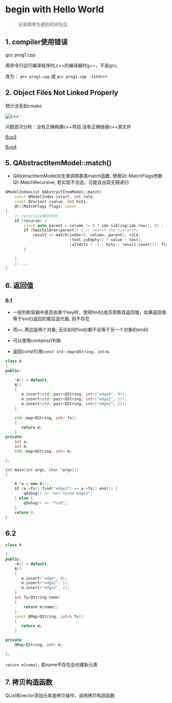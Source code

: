 # begin with Hello World

> 记录顺序为遇到时间先后

## 1. compiler使用错误

gcc prog1.cpp

用命令行运行编译程序时,c++的编译器时g++，不是gcc,

改为： ```g++ prog1.cpp``` 或 ```gcc prog1.cpp -lstdc++```

## 2. Object Files Not Linked Properly

预计涉及到cmake

![c++](c++_Error_Undifined_Reference.png)

问题首次分析：没有正确构建c++项目,没有正确链接c++源文件

[Bug3](c++_Bug_Multiple_Definition.md)

[Bug4](c++_Bug_Undefine_Reference_To_VTable.md)

##  5. QAbstractItemModel::match()

- QAbstractItemModel派生类调用基类match函数, 使用Qt::MatchFlags参数Qt::MatchRecursive, 若实现不合适，可能会出现无限递归

```c++
QModelIndexList QAbstractItemModel::match(
    const QModelIndex &start, int role,
    const QVariant &value, int hits,
    Qt::MatchFlags flags) const
{
    // recursive相关代码
    if (recurse) {
        const auto parent = column != 0 ? idx.sibling(idx.row(), 0) : idx;
        if (hasChildren(parent)) { // search the hierarchy
            result += match(index(0, column, parent), role,
                            (text.isEmpty() ? value : text),
                            (allHits ? -1 : hits - result.count()), flags);
        }

    }
    // ...
}
```


## 6. 返回值

### 6.1

- 一般判断容器中是否由某个key时，使用find()成员观察其返回值，如果返回值等于end()返回的尾后迭代器, 则不存在
- 而`==`, 两边是两个对象, 无论如何find()都不会等于另一个对象的end()

- 可以使用contains()判断
- 返回const引用`const std::map<QString, int>&`

```c++
class A
{
public:

    ~A() = default;
    A()
    {
       m.insert(std::pair<QString, int>("edge0", 9));
       m.insert(std::pair<QString, int>("edge1", 1));
       m.insert(std::pair<QString, int>("edge2", 2));
    }

    std::map<QString, int> fx()
    {
       return m;
    }
private:
    int a;
    int b;
    std::map<QString, int> m;

};

int main(int argc, char *argv[])
{

    A *a = new A();
    if (a->fx().find("edge3") == a->fx().end()) {
        qDebug() << "not found edge3";
    } else {
        qDebug() << "find";
    }
    return 0;
}
```

## 6.2

```c++
class A

{
public:
    ~A() = default;
    A()
    {
       m.insert("edge", 9);
       m.insert("edge1", 1);
       m.insert("edge2", 2);
    }
    int fy(QString name)
    {
        return m[name];
    }
    const QMap<QString, int>& fx()
    {
       return m;
    }

private:
    QMap<QString, int> m;

};
```

`return m[name];` 若name不存在会创建新元素

## 7. 拷贝构造函数

QList和vector添加元素是拷贝操作，调用拷贝构造函数

